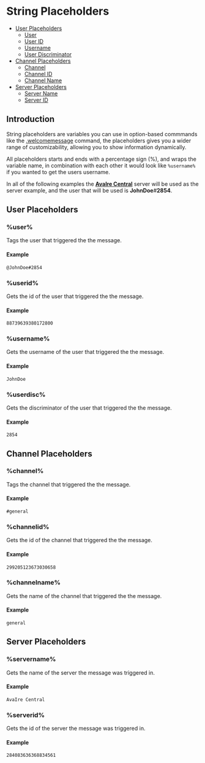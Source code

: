 # String Placeholders

- [User Placeholders](#user-placeholders)
    - [User](#user)
    - [User ID](#userid)
    - [Username](#username)
    - [User Discriminator](#userdisc)
- [Channel Placeholders](#channel-placeholders)
    - [Channel](#channel)
    - [Channel ID](#channelid)
    - [Channel Name](#channelname)
- [Server Placeholders](#server-placeholders)
    - [Server Name](#servername)
    - [Server ID](#serverid)

<a name="introduction"></a>
## Introduction

String placeholders are variables you can use in option-based commmands like the [.welcomemessage](/docs/{{version}}/commands#welcome-message) command, the placeholders gives you a wider range of customizability, allowing you to show information dynamically.

All placeholders starts and ends with a percentage sign (%), and wraps the variable name, in combination with each other it would look like `%username%` if you wanted to get the users username.

In all of the following examples the **[AvaIre Central](https://discord.gg/gt2FWER)** server will be used as the server example, and the user that will be used is **JohnDoe**#**2854**.

<a name="user-placeholders"></a>
## User Placeholders

<a name="user"></a>
### %user%

Tags the user that triggered the the message.

#### Example

    @JohnDoe#2854

<a name="userid"></a>
### %userid%

Gets the id of the user that triggered the the message.

#### Example

    88739639380172800

<a name="username"></a>
### %username%

Gets the username of the user that triggered the the message.

#### Example

    JohnDoe

<a name="userdisc"></a>
### %userdisc%

Gets the discriminator of the user that triggered the the message.

#### Example

    2854

<a name="channel-placeholders"></a>
## Channel Placeholders

<a name="channel"></a>
### %channel%

Tags the channel that triggered the the message.

#### Example

    #general

<a name="channelid"></a>
### %channelid%

Gets the id of the channel that triggered the the message.

#### Example

    299205123673030658

<a name="channelname"></a>
### %channelname%

Gets the name of the channel that triggered the the message.

#### Example

    general

<a name="server-placeholders"></a>
## Server Placeholders

<a name="servername"></a>
### %servername%

Gets the name of the server the message was triggered in.

#### Example

    AvaIre Central

<a name="serverid"></a>
### %serverid%

Gets the id of the server the message was triggered in.

#### Example

    284083636368834561
